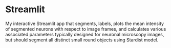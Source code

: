 # Streamlit

My interactive Streamlit app that segments, labels, plots the mean intensity of segmented neurons with respect to image frames, and calculates various associated parameters typically designed for neuronal microscopy images, but should segment all distinct small round objects using Stardist model. 
